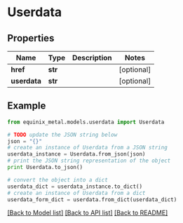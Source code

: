 # Userdata


## Properties
Name | Type | Description | Notes
------------ | ------------- | ------------- | -------------
**href** | **str** |  | [optional] 
**userdata** | **str** |  | [optional] 

## Example

```python
from equinix_metal.models.userdata import Userdata

# TODO update the JSON string below
json = "{}"
# create an instance of Userdata from a JSON string
userdata_instance = Userdata.from_json(json)
# print the JSON string representation of the object
print Userdata.to_json()

# convert the object into a dict
userdata_dict = userdata_instance.to_dict()
# create an instance of Userdata from a dict
userdata_form_dict = userdata.from_dict(userdata_dict)
```
[[Back to Model list]](../README.md#documentation-for-models) [[Back to API list]](../README.md#documentation-for-api-endpoints) [[Back to README]](../README.md)


